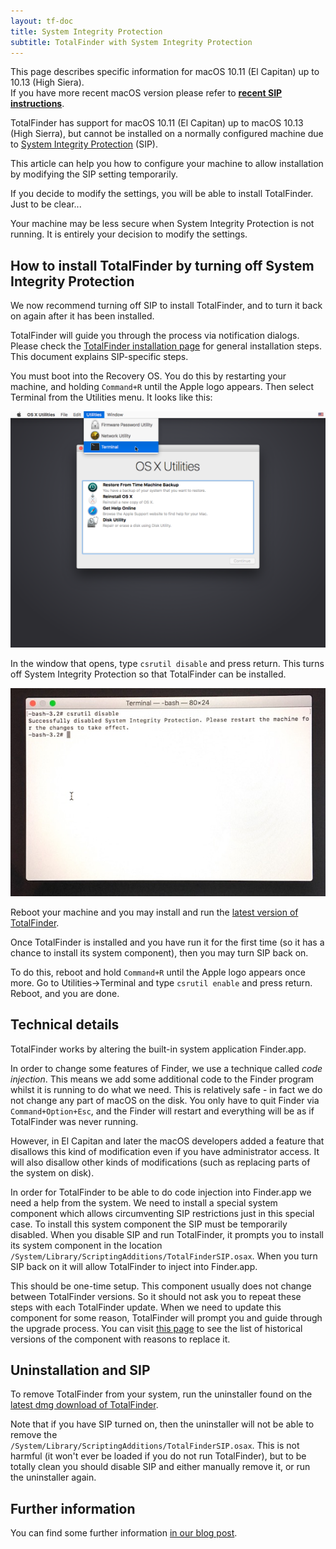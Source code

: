 ```yaml
---
layout: tf-doc
title: System Integrity Protection
subtitle: TotalFinder with System Integrity Protection
---
```


<p class="info-box compatibility">
This page describes specific information for macOS 10.11 (El Capitan) up to 10.13 (High Siera).<br>
If you have more recent macOS version please refer to <b><a href="/sip">recent SIP instructions</a></b>.
</p>

TotalFinder has support for macOS 10.11 (El Capitan) up to macOS 10.13 (High Sierra), but cannot be installed on a normally 
configured machine due to [System Integrity Protection](https://en.wikipedia.org/wiki/System_Integrity_Protection) (SIP).

This article can help you how to configure your machine to allow installation by modifying the SIP setting temporarily.

If you decide to modify the settings, you will be able to install TotalFinder. Just to be clear...

<p class="info-box exclamation">
Your machine may be less secure when System Integrity Protection is not running. It is entirely your decision to modify the 
settings.
</p>

## How to install TotalFinder by turning off System Integrity Protection

We now recommend turning off SIP to install TotalFinder, and to turn it back on again after it has been installed.

TotalFinder will guide you through the process via notification dialogs. 
Please check the [TotalFinder installation page](/installation) for general installation steps. 
This document explains SIP-specific steps.

You must boot into the Recovery OS. You do this by restarting your machine, and holding `Command+R` until the Apple logo 
appears. Then select Terminal from the Utilities menu. It looks like this:

<img src="/shared/img/recovery-utilities-terminal.png" class="doc-image">

In the window that opens, type <code>csrutil disable</code> and press return. This turns off System Integrity Protection so 
that TotalFinder can be installed.

<img src="/images/csrutil-disable.jpg" class="doc-image">

Reboot your machine and you may install and run the [latest version of TotalFinder](/changes-beta).

Once TotalFinder is installed and you have run it for the first time (so it has a chance to install its system component), 
then you may turn SIP back on.

To do this, reboot and hold `Command+R` until the Apple logo appears once more. Go to Utilities-&gt;Terminal and type 
`csrutil enable` and press return. Reboot, and you are done.

## Technical details

TotalFinder works by altering the built-in system application Finder.app. 

In order to change some features of Finder, we use a technique called _code injection_. This means we add some additional code 
to the Finder program whilst it is running to do what we need. This is relatively safe - in fact we do not change any part of 
macOS on the disk. You only have to quit Finder via `Command+Option+Esc`, and the Finder will restart and everything will be 
as if TotalFinder was never running.

However, in El Capitan and later the macOS developers added a feature that disallows this kind of modification even if you 
have administrator access. It will also disallow other kinds of modifications (such as replacing parts of the system on disk).

In order for TotalFinder to be able to do code injection into Finder.app we need a help from the system. We need to install
a special system component which allows circumventing SIP restrictions just in this special case. To install this system 
component the SIP must be temporarily disabled. When you disable SIP and run TotalFinder, it prompts you to install its 
system component in the location `/System/Library/ScriptingAdditions/TotalFinderSIP.osax`. When you turn SIP back on it will 
allow TotalFinder to inject into Finder.app.

This should be one-time setup. This component usually does not change between TotalFinder versions. So it should not ask 
you to repeat these steps with each TotalFinder update. When we need to update this component for some reason, TotalFinder 
will prompt you and guide through the upgrade process. You can visit [this page][sip-versions] to see the list of historical 
versions of the component with reasons to replace it.

## Uninstallation and SIP

To remove TotalFinder from your system, run the uninstaller found on the [latest dmg download of TotalFinder](/changes-beta). 

Note that if you have SIP turned on, then the uninstaller will not be able to remove the  
`/System/Library/ScriptingAdditions/TotalFinderSIP.osax`. This is not harmful (it won't ever be loaded if you do not run 
TotalFinder), but to be totally clean you should disable SIP and either manually remove it, or run the uninstaller again.

## Further information

You can find some further information [in our blog post](https://blog.binaryage.com/sip-and-installing-total-apps/).

[sip-versions]: https://totalfinder.binaryage.com/sip-versions
